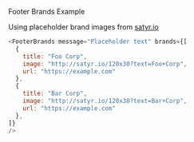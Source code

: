 Footer Brands Example

Using placeholder brand images from [satyr.io](http://satyr.io/)

```js
<FooterBrands message="Placeholder text" brands={[
  {
    title: "Foo Corp",
    image: "http://satyr.io/120x30?text=Foo+Corp",
    url: "https://example.com"
  },
  {
    title: "Bar Corp",
    image: "http://satyr.io/120x30?text=Bar+Corp",
    url: "https://example.com"
  },
]}
/>
```
